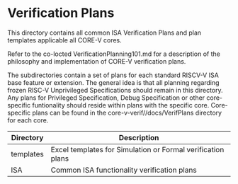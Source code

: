 # Verification Plans

This directory contains all common ISA Verification Plans and plan templates applicable all CORE-V cores.

Refer to the co-locted VerificationPlanning101.md for a description of the philosophy and implementation of CORE-V verification plans.

The subdirectories contain a set of plans for each standard RISCV-V ISA base feature or extension.
The general idea is that all planning regarding frozen RISC-V Unprivileged Specifications should remain in this directory.
Any plans for Privileged Specification, Debug Specification or other core-specific funtionality should reside within plans with the specific core.
Core-specific plans can be found in the core-v-verif/<core>/docs/VerifPlans directory for each core.<br>

|Directory|Description|
|---------|-----------|
|templates| Excel templates for Simulation or Formal verification plans|
|ISA      | Common ISA functionality verification plans|
